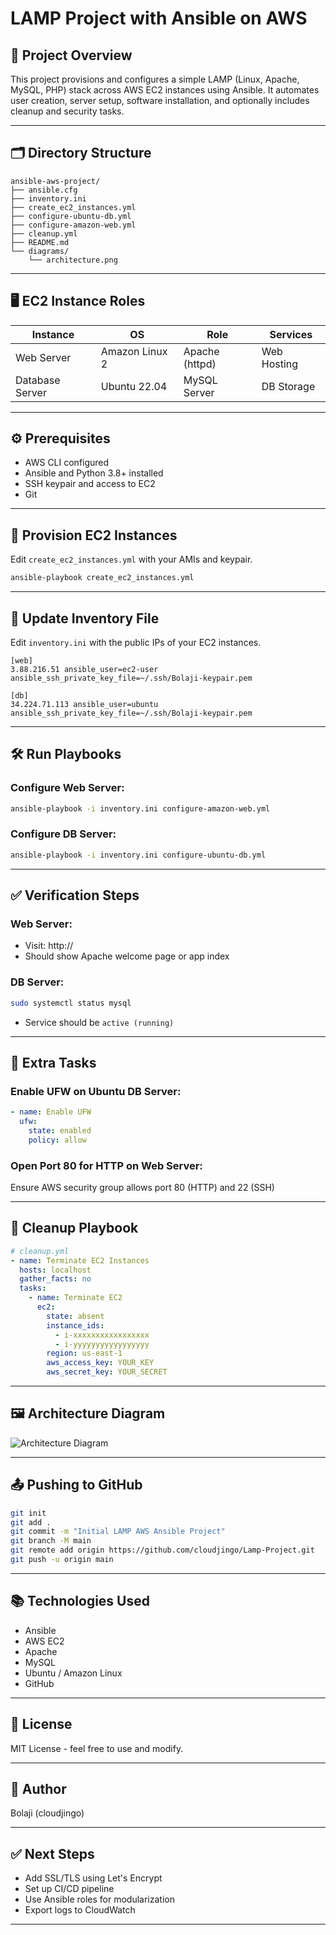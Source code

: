 # LAMP Project with Ansible on AWS

## 📌 Project Overview

This project provisions and configures a simple LAMP (Linux, Apache, MySQL, PHP) stack across AWS EC2 instances using Ansible. It automates user creation, server setup, software installation, and optionally includes cleanup and security tasks.

---

## 🗂️ Directory Structure

```
ansible-aws-project/
├── ansible.cfg
├── inventory.ini
├── create_ec2_instances.yml
├── configure-ubuntu-db.yml
├── configure-amazon-web.yml
├── cleanup.yml
├── README.md
└── diagrams/
    └── architecture.png
```

---

## 🖥️ EC2 Instance Roles

| Instance        | OS             | Role           | Services    |
| --------------- | -------------- | -------------- | ----------- |
| Web Server      | Amazon Linux 2 | Apache (httpd) | Web Hosting |
| Database Server | Ubuntu 22.04   | MySQL Server   | DB Storage  |

---

## ⚙️ Prerequisites

* AWS CLI configured
* Ansible and Python 3.8+ installed
* SSH keypair and access to EC2
* Git

---

## 🚀 Provision EC2 Instances

Edit `create_ec2_instances.yml` with your AMIs and keypair.

```bash
ansible-playbook create_ec2_instances.yml
```

---

## 🔌 Update Inventory File

Edit `inventory.ini` with the public IPs of your EC2 instances.

```
[web]
3.88.216.51 ansible_user=ec2-user ansible_ssh_private_key_file=~/.ssh/Bolaji-keypair.pem

[db]
34.224.71.113 ansible_user=ubuntu ansible_ssh_private_key_file=~/.ssh/Bolaji-keypair.pem
```

---

## 🛠️ Run Playbooks

### Configure Web Server:

```bash
ansible-playbook -i inventory.ini configure-amazon-web.yml
```

### Configure DB Server:

```bash
ansible-playbook -i inventory.ini configure-ubuntu-db.yml
```

---

## ✅ Verification Steps

### Web Server:

* Visit: http\://<web-server-public-ip>
* Should show Apache welcome page or app index

### DB Server:

```bash
sudo systemctl status mysql
```

* Service should be `active (running)`

---

## 🔐 Extra Tasks

### Enable UFW on Ubuntu DB Server:

```yaml
- name: Enable UFW
  ufw:
    state: enabled
    policy: allow
```

### Open Port 80 for HTTP on Web Server:

Ensure AWS security group allows port 80 (HTTP) and 22 (SSH)

---

## 🧹 Cleanup Playbook

```yaml
# cleanup.yml
- name: Terminate EC2 Instances
  hosts: localhost
  gather_facts: no
  tasks:
    - name: Terminate EC2
      ec2:
        state: absent
        instance_ids:
          - i-xxxxxxxxxxxxxxxxx
          - i-yyyyyyyyyyyyyyyyy
        region: us-east-1
        aws_access_key: YOUR_KEY
        aws_secret_key: YOUR_SECRET
```

---

## 🖼️ Architecture Diagram

![Architecture Diagram](diagrams/architecture.png)

---

## 📤 Pushing to GitHub

```bash
git init
git add .
git commit -m "Initial LAMP AWS Ansible Project"
git branch -M main
git remote add origin https://github.com/cloudjingo/Lamp-Project.git
git push -u origin main
```

---

## 📚 Technologies Used

* Ansible
* AWS EC2
* Apache
* MySQL
* Ubuntu / Amazon Linux
* GitHub

---

## 📎 License

MIT License - feel free to use and modify.

---

## 🙌 Author

Bolaji (cloudjingo)

---

## ✅ Next Steps

* Add SSL/TLS using Let's Encrypt
* Set up CI/CD pipeline
* Use Ansible roles for modularization
* Export logs to CloudWatch

---
